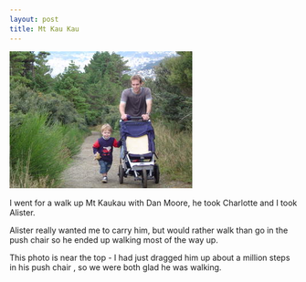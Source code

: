 ```yaml
---
layout: post
title: Mt Kau Kau
---
```


  <img src="/images/content/dsc00663.jpg" alt="photo" class="floatleft" />

I went for a walk up Mt Kaukau with Dan Moore, he took
Charlotte and I took Alister.

Alister really wanted me to carry him, but would rather walk
than go in the push chair so he ended up walking most of the way up.

This photo is near the top - I had just dragged him up about a
million steps in his push chair , so we were both glad he was walking. 
